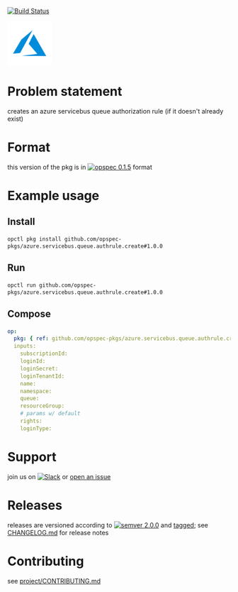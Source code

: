 [![Build Status](https://travis-ci.org/opspec-pkgs/azure.servicebus.queue.authrule.create.svg?branch=master)](https://travis-ci.org/opspec-pkgs/azure.servicebus.queue.authrule.create)

<img src="icon.svg" alt="icon" height="100px">

# Problem statement

creates an azure servicebus queue authorization rule (if it doesn't already exist)

# Format

this version of the pkg is in [![opspec 0.1.5](https://img.shields.io/badge/opspec-0.1.5-brightgreen.svg?colorA=6b6b6b&colorB=fc16be)](https://opspec.io/0.1.5/packages.html) format

# Example usage

## Install

```shell
opctl pkg install github.com/opspec-pkgs/azure.servicebus.queue.authrule.create#1.0.0
```

## Run

```
opctl run github.com/opspec-pkgs/azure.servicebus.queue.authrule.create#1.0.0
```

## Compose

```yaml
op:
  pkg: { ref: github.com/opspec-pkgs/azure.servicebus.queue.authrule.create#1.0.0 }
  inputs:
    subscriptionId:
    loginId:
    loginSecret:
    loginTenantId:
    name:
    namespace:
    queue:
    resourceGroup:
    # params w/ default
    rights:
    loginType:
```

# Support

join us on
[![Slack](https://opspec-slackin.herokuapp.com/badge.svg)](https://opspec-slackin.herokuapp.com/)
or
[open an issue](https://github.com/opspec-pkgs/azure.servicebus.queue.authrule.create/issues)

# Releases

releases are versioned according to
[![semver 2.0.0](https://img.shields.io/badge/semver-2.0.0-brightgreen.svg)](http://semver.org/spec/v2.0.0.html)
and [tagged](https://git-scm.com/book/en/v2/Git-Basics-Tagging); see
[CHANGELOG.md](CHANGELOG.md) for release notes

# Contributing

see
[project/CONTRIBUTING.md](https://github.com/opspec-pkgs/project/blob/master/CONTRIBUTING.md)
